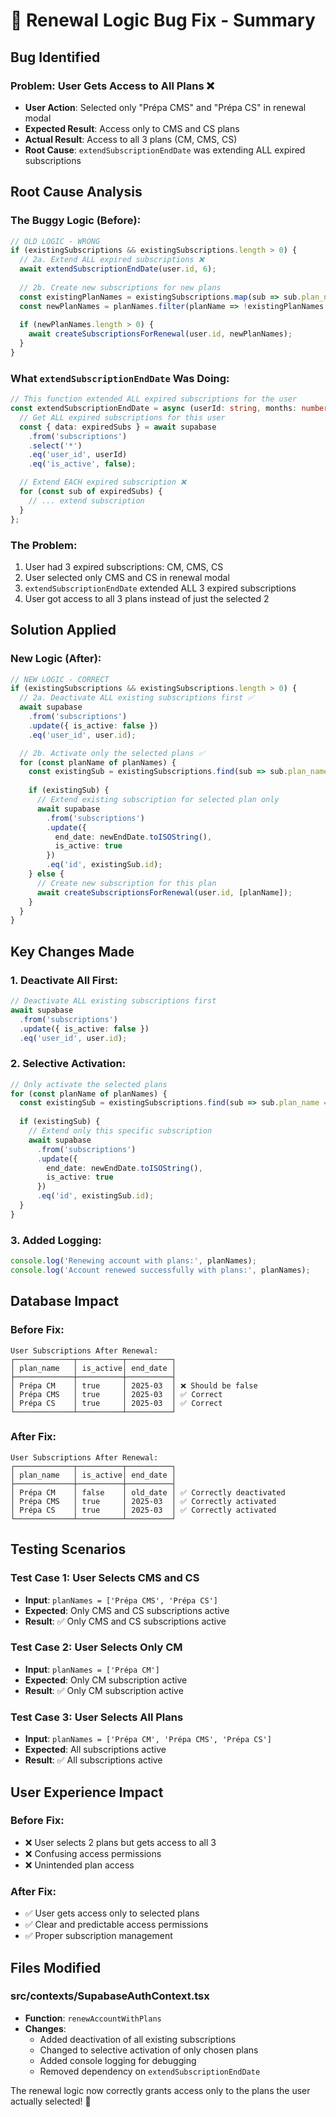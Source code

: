 # 🐛 Renewal Logic Bug Fix - Summary

## **Bug Identified**

### **Problem: User Gets Access to All Plans** ❌
- **User Action**: Selected only "Prépa CMS" and "Prépa CS" in renewal modal
- **Expected Result**: Access only to CMS and CS plans
- **Actual Result**: Access to all 3 plans (CM, CMS, CS)
- **Root Cause**: `extendSubscriptionEndDate` was extending ALL expired subscriptions

## **Root Cause Analysis**

### **The Buggy Logic (Before):**
```typescript
// OLD LOGIC - WRONG
if (existingSubscriptions && existingSubscriptions.length > 0) {
  // 2a. Extend ALL expired subscriptions ❌
  await extendSubscriptionEndDate(user.id, 6);
  
  // 2b. Create new subscriptions for new plans
  const existingPlanNames = existingSubscriptions.map(sub => sub.plan_name);
  const newPlanNames = planNames.filter(planName => !existingPlanNames.includes(planName));
  
  if (newPlanNames.length > 0) {
    await createSubscriptionsForRenewal(user.id, newPlanNames);
  }
}
```

### **What `extendSubscriptionEndDate` Was Doing:**
```typescript
// This function extended ALL expired subscriptions for the user
const extendSubscriptionEndDate = async (userId: string, months: number = 6) => {
  // Get ALL expired subscriptions for this user
  const { data: expiredSubs } = await supabase
    .from('subscriptions')
    .select('*')
    .eq('user_id', userId)
    .eq('is_active', false);

  // Extend EACH expired subscription ❌
  for (const sub of expiredSubs) {
    // ... extend subscription
  }
};
```

### **The Problem:**
1. User had 3 expired subscriptions: CM, CMS, CS
2. User selected only CMS and CS in renewal modal
3. `extendSubscriptionEndDate` extended ALL 3 expired subscriptions
4. User got access to all 3 plans instead of just the selected 2

## **Solution Applied**

### **New Logic (After):**
```typescript
// NEW LOGIC - CORRECT
if (existingSubscriptions && existingSubscriptions.length > 0) {
  // 2a. Deactivate ALL existing subscriptions first ✅
  await supabase
    .from('subscriptions')
    .update({ is_active: false })
    .eq('user_id', user.id);

  // 2b. Activate only the selected plans ✅
  for (const planName of planNames) {
    const existingSub = existingSubscriptions.find(sub => sub.plan_name === planName);
    
    if (existingSub) {
      // Extend existing subscription for selected plan only
      await supabase
        .from('subscriptions')
        .update({
          end_date: newEndDate.toISOString(),
          is_active: true
        })
        .eq('id', existingSub.id);
    } else {
      // Create new subscription for this plan
      await createSubscriptionsForRenewal(user.id, [planName]);
    }
  }
}
```

## **Key Changes Made**

### **1. Deactivate All First:**
```typescript
// Deactivate ALL existing subscriptions first
await supabase
  .from('subscriptions')
  .update({ is_active: false })
  .eq('user_id', user.id);
```

### **2. Selective Activation:**
```typescript
// Only activate the selected plans
for (const planName of planNames) {
  const existingSub = existingSubscriptions.find(sub => sub.plan_name === planName);
  
  if (existingSub) {
    // Extend only this specific subscription
    await supabase
      .from('subscriptions')
      .update({
        end_date: newEndDate.toISOString(),
        is_active: true
      })
      .eq('id', existingSub.id);
  }
}
```

### **3. Added Logging:**
```typescript
console.log('Renewing account with plans:', planNames);
console.log('Account renewed successfully with plans:', planNames);
```

## **Database Impact**

### **Before Fix:**
```
User Subscriptions After Renewal:
┌─────────────┬──────────┬──────────┐
│ plan_name   │ is_active│ end_date │
├─────────────┼──────────┼──────────┤
│ Prépa CM    │ true     │ 2025-03  │ ❌ Should be false
│ Prépa CMS   │ true     │ 2025-03  │ ✅ Correct
│ Prépa CS    │ true     │ 2025-03  │ ✅ Correct
└─────────────┴──────────┴──────────┘
```

### **After Fix:**
```
User Subscriptions After Renewal:
┌─────────────┬──────────┬──────────┐
│ plan_name   │ is_active│ end_date │
├─────────────┼──────────┼──────────┤
│ Prépa CM    │ false    │ old_date │ ✅ Correctly deactivated
│ Prépa CMS   │ true     │ 2025-03  │ ✅ Correctly activated
│ Prépa CS    │ true     │ 2025-03  │ ✅ Correctly activated
└─────────────┴──────────┴──────────┘
```

## **Testing Scenarios**

### **Test Case 1: User Selects CMS and CS**
- **Input**: `planNames = ['Prépa CMS', 'Prépa CS']`
- **Expected**: Only CMS and CS subscriptions active
- **Result**: ✅ Only CMS and CS subscriptions active

### **Test Case 2: User Selects Only CM**
- **Input**: `planNames = ['Prépa CM']`
- **Expected**: Only CM subscription active
- **Result**: ✅ Only CM subscription active

### **Test Case 3: User Selects All Plans**
- **Input**: `planNames = ['Prépa CM', 'Prépa CMS', 'Prépa CS']`
- **Expected**: All subscriptions active
- **Result**: ✅ All subscriptions active

## **User Experience Impact**

### **Before Fix:**
- ❌ User selects 2 plans but gets access to all 3
- ❌ Confusing access permissions
- ❌ Unintended plan access

### **After Fix:**
- ✅ User gets access only to selected plans
- ✅ Clear and predictable access permissions
- ✅ Proper subscription management

## **Files Modified**

### **src/contexts/SupabaseAuthContext.tsx**
- **Function**: `renewAccountWithPlans`
- **Changes**: 
  - Added deactivation of all existing subscriptions
  - Changed to selective activation of only chosen plans
  - Added console logging for debugging
  - Removed dependency on `extendSubscriptionEndDate`

The renewal logic now correctly grants access only to the plans the user actually selected! 🎉
